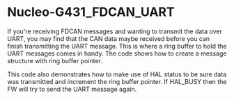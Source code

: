# Nucleo-G431_FDCAN_UART


If you're receiving FDCAN messages and wanting to transmit the data over UART, you may find that the CAN data maybe received before you can finish transmitting the UART message. This is where a ring buffer to hold the UART messages comes in handy. The code shows how to create a message structure with ring buffer pointer.

This code also demonstrates how to make use of HAL status to be sure data was transmitted and increment the ring buffer pointer. If HAL_BUSY then the FW will try to send the UART message again.

